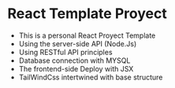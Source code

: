 # React Template Proyect

- This is a personal React Proyect Template
- Using the server-side API (Node.Js)
- Using RESTful API principles
- Database connection with MYSQL
- The frontend-side Deploy with JSX
- TailWindCss intertwined with base structure
